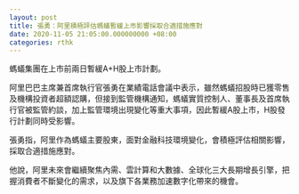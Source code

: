 ```yaml
---
layout: post
title: 張勇：阿里積極評估螞蟻暫緩上市影響採取合適措施應對
date: 2020-11-05 21:05:00.000000000 +08:00
categories: rthk
---
```


螞蟻集團在上市前兩日暫緩A+H股上市計劃。

阿里巴巴主席兼首席執行官張勇在業績電話會議中表示，雖然螞蟻招股時已獲零售及機構投資者超額認購，但接到監管機構通知，螞蟻實質控制人、董事長及首席執行官被監管約談，加上監管環境出現變化等重大事項，因此暫緩A股上市，H股發行計劃同時受影響。

張勇指，阿里作為螞蟻主要股東，面對金融科技環境變化，會積極評估相關影響，採取合適措施應對。

他說，阿里未來會繼續聚焦內需、雲計算和大數據、全球化三大長期增長引擎，把握消費者不斷變化的需求，以及旗下各業務加速數字化帶來的機會。
